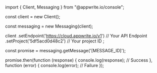 import { Client, Messaging } from "@appwrite.io/console";

const client = new Client();

const messaging = new Messaging(client);

client
    .setEndpoint('https://cloud.appwrite.io/v1') // Your API Endpoint
    .setProject('5df5acd0d48c2') // Your project ID
;

const promise = messaging.getMessage('[MESSAGE_ID]');

promise.then(function (response) {
    console.log(response); // Success
}, function (error) {
    console.log(error); // Failure
});